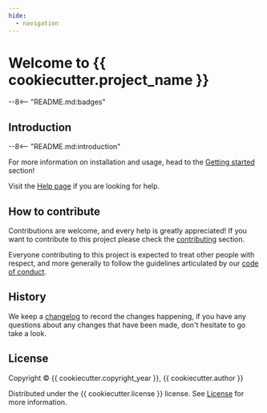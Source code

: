 ```yaml
---
hide:
  - navigation
---
```


# Welcome to {{ cookiecutter.project_name }}

--8<-- "README.md:badges"

## Introduction

--8<-- "README.md:introduction"

For more information on installation and usage, head to the
[Getting started](./getting-started/install.md) section!

Visit the [Help page](./about/help.md) if you are looking for help.

## How to contribute

Contributions are welcome, and every help is greatly appreciated! If you want to contribute
to this project please check the [contributing](./development/contributing.md) section.

Everyone contributing to this project is expected to treat other people with
respect, and more generally to follow the guidelines articulated by our
[code of conduct](./development/code_of_conduct.md).

## History

We keep a [changelog](./about/changelog.md) to record the changes happening,
if you have any questions about any changes that have been made,
don't hesitate to go take a look.

## License

Copyright &copy; {{ cookiecutter.copyright_year }}, {{ cookiecutter.author }}

Distributed under the {{ cookiecutter.license }} license. See [License](./about/license.md) for more information.

